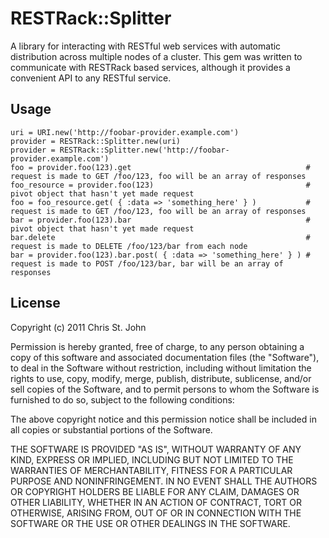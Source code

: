# RESTRack::Splitter

A library for interacting with RESTful web services with automatic distribution across multiple nodes of a cluster.
This gem was written to communicate with RESTRack based services, although it provides a convenient API to any RESTful service.


## Usage
    
    uri = URI.new('http://foobar-provider.example.com')
    provider = RESTRack::Splitter.new(uri)
    provider = RESTRack::Splitter.new('http://foobar-provider.example.com')
    foo = provider.foo(123).get                                       # request is made to GET /foo/123, foo will be an array of responses
    foo_resource = provider.foo(123)                                  # pivot object that hasn't yet made request
    foo = foo_resource.get( { :data => 'something_here' } )           # request is made to GET /foo/123, foo will be an array of responses
    bar = provider.foo(123).bar                                       # pivot object that hasn't yet made request
    bar.delete                                                        # request is made to DELETE /foo/123/bar from each node
    bar = provider.foo(123).bar.post( { :data => 'something_here' } ) # request is made to POST /foo/123/bar, bar will be an array of responses


## License

Copyright (c) 2011 Chris St. John

Permission is hereby granted, free of charge, to any person obtaining a copy of this software and associated
documentation files (the "Software"), to deal in the Software without restriction, including without limitation the
rights to use, copy, modify, merge, publish, distribute, sublicense, and/or sell copies of the Software, and to permit
persons to whom the Software is furnished to do so, subject to the following conditions:

The above copyright notice and this permission notice shall be included in all copies or substantial portions of the
Software.

THE SOFTWARE IS PROVIDED "AS IS", WITHOUT WARRANTY OF ANY KIND, EXPRESS OR IMPLIED, INCLUDING BUT NOT LIMITED TO THE
WARRANTIES OF MERCHANTABILITY, FITNESS FOR A PARTICULAR PURPOSE AND NONINFRINGEMENT. IN NO EVENT SHALL THE AUTHORS OR
COPYRIGHT HOLDERS BE LIABLE FOR ANY CLAIM, DAMAGES OR OTHER LIABILITY, WHETHER IN AN ACTION OF CONTRACT, TORT OR
OTHERWISE, ARISING FROM, OUT OF OR IN CONNECTION WITH THE SOFTWARE OR THE USE OR OTHER DEALINGS IN THE SOFTWARE.
